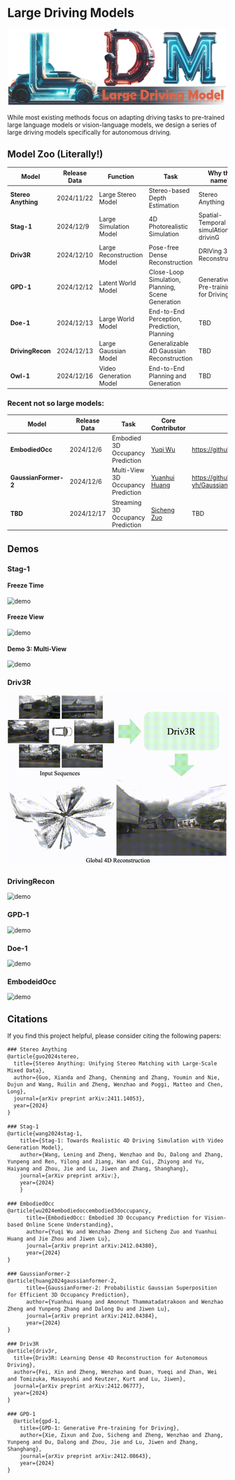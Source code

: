# Large Driving Models

![logo](./assets/logo.jpg)

While most existing methods focus on adapting driving tasks to pre-trained large language models or vision-language models, we design a series of large driving models specifically for autonomous driving.

## Model Zoo (Literally!)

| Model           | Release Data | Function                   | Task                                              | Why the name?                           | Core Contributor                               | Code                                    |
| --------------- | ------------ | -------------------------- | ------------------------------------------------- | --------------------------------------- | ---------------------------------------------- | --------------------------------------- |
| **Stereo Anything** | 2024/11/22   | Large Stereo Model         | Stereo-based Depth Estimation                     | Stereo Anything                         | [Xianda Guo](https://github.com/XiandaGuo)     | https://github.com/XiandaGuo/OpenStereo |
| **Stag-1**          | 2024/12/9    | Large Simulation Model     | 4D Photorealistic Simulation                      | Spatial-Temporal simulAtion for drivinG | [Lening Wang](https://github.com/LeningWang)   | https://github.com/wzzheng/Stag         |
| **Driv3R**          | 2024/12/10   | Large Reconstruction Model | Pose-free Dense Reconstruction                    | DRIVing 3d Reconstruction             | [Fei Xin](https://github.com/Barrybarry-Smith) | https://github.com/Barrybarry-Smith/Driv3R                                     |
| **GPD-1**         | 2024/12/12   | Latent World Model         | Close-Loop Simulation, Planning, Scene Generation |  Generative Pre-training for Driving      | [Zixun Xie](https://github.com/rainyNighti)     | https://github.com/wzzheng/GPD                            |
| **Doe-1**           | 2024/12/13   | Large World Model          | End-to-End Perception, Prediction, Planning       | TBD                                     | Zetian Xia                                     | TBD                                     |
| **DrivingRecon**    | 2024/12/13   | Large Gaussian Model       | Generalizable 4D Gaussian Reconstruction          | TBD                                     | [Hao Lu](https://github.com/LuPaoPao)          | TBD                                     |
| **Owl-1**           | 2024/12/16   | Video Generation Model     | End-to-End Planning and Generation                | TBD                                     | [Yuanhui Huang](https://huang-yh.github.io/)   | TBD                                     |

### Recent not so large models:

| Model            | Release Data | Task                               | Core Contributor                             | Code                                       |
| ---------------- | ------------ | ---------------------------------- | -------------------------------------------- | ------------------------------------------ |
| **EmbodiedOcc**      | 2024/12/6    | Embodied 3D Occupancy Prediction   | [Yuqi Wu](https://github.com/YkiWu)          | https://github.com/YkiWu/EmbodiedOcc       |
| **GaussianFormer-2** | 2024/12/6    | Multi-View 3D Occupancy Prediction | [Yuanhui Huang](https://huang-yh.github.io/) | https://github.com/huang-yh/GaussianFormer |
| **TBD**              | 2024/12/17   | Streaming 3D Occupancy Prediction  | [Sicheng Zuo](https://github.com/zuosc19)    | TBD                                        |

## Demos

### Stag-1 

#### Freeze Time

![demo](./assets/stag1.gif)

#### Freeze View 

![demo](./assets/stag2.gif)

#### Demo 3: Multi-View

![demo](./assets/stag3.gif)

### Driv3R

![demo](./assets/driv3r.gif)

### DrivingRecon

![demo](./assets/drivingrecon.gif)

### GPD-1

![demo](./assets/gpd.gif)

### Doe-1

![demo](./assets/doe.gif)

### EmbodeidOcc

![demo](./assets/embodiedocc.gif)

## Citations

If you find this project helpful, please consider citing the following papers:

```
### Stereo Anything
@article{guo2024stereo,
  title={Stereo Anything: Unifying Stereo Matching with Large-Scale Mixed Data},
  author={Guo, Xianda and Zhang, Chenming and Zhang, Youmin and Nie, Dujun and Wang, Ruilin and Zheng, Wenzhao and Poggi, Matteo and Chen, Long},
  journal={arXiv preprint arXiv:2411.14053},
  year={2024}
}

### Stag-1
@article{wang2024stag-1,
    title={Stag-1: Towards Realistic 4D Driving Simulation with Video Generation Model},
    author={Wang, Lening and Zheng, Wenzhao and Du, Dalong and Zhang, Yunpeng and Ren, Yilong and Jiang, Han and Cui, Zhiyong and Yu, Haiyang and Zhou, Jie and Lu, Jiwen and Zhang, Shanghang},
    journal={arXiv preprint arXiv:},
    year={2024}
	}
	
### EmbodiedOcc
@article{wu2024embodiedoccembodied3doccupancy,
      title={EmbodiedOcc: Embodied 3D Occupancy Prediction for Vision-based Online Scene Understanding}, 
      author={Yuqi Wu and Wenzhao Zheng and Sicheng Zuo and Yuanhui Huang and Jie Zhou and Jiwen Lu},
      journal={arXiv preprint arXiv:2412.04380},
      year={2024}
}

### GaussianFormer-2
@article{huang2024gaussianformer-2,
      title={GaussianFormer-2: Probabilistic Gaussian Superposition for Efficient 3D Occupancy Prediction}, 
      author={Yuanhui Huang and Amonnut Thammatadatrakoon and Wenzhao Zheng and Yunpeng Zhang and Dalong Du and Jiwen Lu},
      journal={arXiv preprint arXiv:2412.04384},
      year={2024}
}

### Driv3R
@article{driv3r,
  title={Driv3R: Learning Dense 4D Reconstruction for Autonomous Driving}, 
  author={Fei, Xin and Zheng, Wenzhao and Duan, Yueqi and Zhan, Wei and Tomizuka, Masayoshi and Keutzer, Kurt and Lu, Jiwen},
  journal={arXiv preprint arXiv:2412.06777},
  year={2024}
}

### GPD-1
  @article{gpd-1,
    title={GPD-1: Generative Pre-training for Driving},
    author={Xie, Zixun and Zuo, Sicheng and Zheng, Wenzhao and Zhang, Yunpeng and Du, Dalong and Zhou, Jie and Lu, Jiwen and Zhang, Shanghang},
    journal={arXiv preprint arXiv:2412.08643},
    year={2024}
}

```
